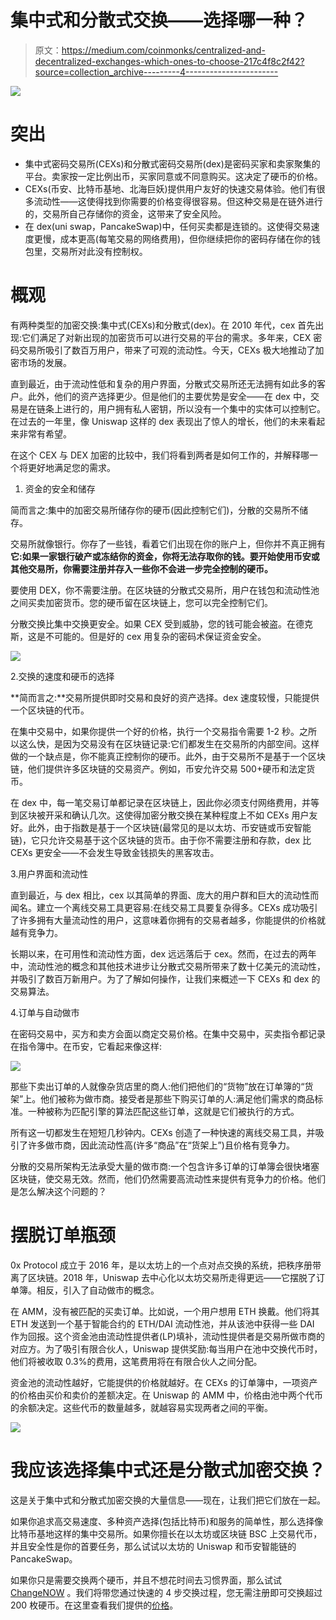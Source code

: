 # 集中式和分散式交换——选择哪一种？

> 原文：<https://medium.com/coinmonks/centralized-and-decentralized-exchanges-which-ones-to-choose-217c4f8c2f42?source=collection_archive---------4----------------------->

![](img/7466644190d2083edb36b7f4607ddf6a.png)

# 突出

*   集中式密码交易所(CEXs)和分散式密码交易所(dex)是密码买家和卖家聚集的平台。卖家按一定比例出币，买家同意或不同意购买。这决定了硬币的价格。
*   CEXs(币安、比特币基地、北海巨妖)提供用户友好的快速交易体验。他们有很多流动性——这使得找到你需要的价格变得很容易。但这种交易是在链外进行的，交易所自己存储你的资金，这带来了安全风险。
*   在 dex(uni swap，PancakeSwap)中，任何买卖都是连锁的。这使得交易速度更慢，成本更高(每笔交易的网络费用)，但你继续把你的密码存储在你的钱包里，交易所对此没有控制权。

# 概观

有两种类型的加密交换:集中式(CEXs)和分散式(dex)。在 2010 年代，cex 首先出现:它们满足了对新出现的加密货币可以进行交易的平台的需求。多年来，CEX 密码交易所吸引了数百万用户，带来了可观的流动性。今天，CEXs 极大地推动了加密市场的发展。

直到最近，由于流动性低和复杂的用户界面，分散式交易所还无法拥有如此多的客户。此外，他们的资产选择更少。但是他们的主要优势是安全——在 dex 中，交易是在链条上进行的，用户拥有私人密钥，所以没有一个集中的实体可以控制它。在过去的一年里，像 Uniswap 这样的 dex 表现出了惊人的增长，他们的未来看起来非常有希望。

在这个 CEX 与 DEX 加密的比较中，我们将看到两者是如何工作的，并解释哪一个将更好地满足您的需求。

1.  资金的安全和储存

简而言之:集中的加密交易所储存你的硬币(因此控制它们)，分散的交易所不储存。

交易所就像银行。你存了一些钱，看着它们出现在你的账户上，但你并不真正拥有**它:如果一家银行破产或冻结你的资金，你将无法存取你的钱。要开始使用币安或其他交易所，你需要注册并存入一些你不会进一步完全控制的硬币。**

要使用 DEX，你不需要注册。在区块链的分散式交易所，用户在钱包和流动性池之间买卖加密货币。您的硬币留在区块链上，您可以完全控制它们。

分散交换比集中交换更安全。如果 CEX 受到威胁，您的钱可能会被盗。在德克斯，这是不可能的。但是好的 cex 用复杂的密码术保证资金安全。

![](img/c277c7432eb88fe541f50aac4f83b397.png)

2.交换的速度和硬币的选择

**简而言之:**交易所提供即时交易和良好的资产选择。dex 速度较慢，只能提供一个区块链的代币。

在集中交易中，如果你提供一个好的价格，执行一个交易指令需要 1-2 秒。之所以这么快，是因为交易没有在区块链记录:它们都发生在交易所的内部空间。这样做的一个缺点是，你不能真正控制你的硬币。此外，由于交易所不是基于一个区块链，他们提供许多区块链的交易资产。例如，币安允许交易 500+硬币和法定货币。

在 dex 中，每一笔交易订单都记录在区块链上，因此你必须支付网络费用，并等到区块被开采和确认几次。这使得加密分散交换在某种程度上不如 CEXs 用户友好。此外，由于指数是基于一个区块链(最常见的是以太坊、币安链或币安智能链)，它只允许交易基于这个区块链的货币。由于你不需要注册和存款，dex 比 CEXs 更安全——不会发生导致金钱损失的黑客攻击。

3.用户界面和流动性

直到最近，与 dex 相比，cex 以其简单的界面、庞大的用户群和巨大的流动性而闻名。建立一个离线交易工具更容易:在线交易工具要复杂得多。CEXs 成功吸引了许多拥有大量流动性的用户，这意味着你拥有的交易者越多，你能提供的价格就越有竞争力。

长期以来，在可用性和流动性方面，dex 远远落后于 cex。然而，在过去的两年中，流动性池的概念和其他技术进步让分散式交易所带来了数十亿美元的流动性，并吸引了数百万新用户。为了了解如何操作，让我们来概述一下 CEXs 和 dex 的交易算法。

4.订单与自动做市

在密码交易中，买方和卖方会面以商定交易价格。在集中交易中，买卖指令都记录在指令簿中。在币安，它看起来像这样:

![](img/44632500385facec0339eb3eb4436b23.png)

那些下卖出订单的人就像杂货店里的商人:他们把他们的“货物”放在订单簿的“货架”上。他们被称为做市商。接受者是那些下购买订单的人:满足他们需求的商品标准。一种被称为匹配引擎的算法匹配这些订单，这就是它们被执行的方式。

所有这一切都发生在短短几秒钟内。CEXs 创造了一种快速的离线交易工具，并吸引了许多做市商，因此流动性高(许多“商品”在“货架上”)且价格有竞争力。

分散的交易所架构无法承受大量的做市商:一个包含许多订单的订单簿会很快堵塞区块链，使交易无效。然而，他们仍然需要高流动性来提供有竞争力的价格。他们是怎么解决这个问题的？

# 摆脱订单瓶颈

0x Protocol 成立于 2016 年，是以太坊上的一个点对点交换的系统，把秩序册带离了区块链。2018 年，Uniswap 去中心化以太坊交易所走得更远——它摆脱了订单簿。相反，引入了自动做市的概念。

在 AMM，没有被匹配的买卖订单。比如说，一个用户想用 ETH 换戴。他们将其 ETH 发送到一个基于智能合约的 ETH/DAI 流动性池，并从该池中获得一些 DAI 作为回报。这个资金池由流动性提供者(LP)填补，流动性提供者是交易所做市商的对应方。为了吸引有限合伙人，Uniswap 提供奖励:每当用户在池中交换代币时，他们将被收取 0.3%的费用，这笔费用将在有限合伙人之间分配。

资金池的流动性越好，它能提供的价格就越好。在 CEXs 的订单簿中，一项资产的价格由买价和卖价的差额决定。在 Uniswap 的 AMM 中，价格由池中两个代币的余额决定。这些代币的数量越多，就越容易实现两者之间的平衡。

![](img/6810dbe283c9a2bb01d64070ccce9e8b.png)

# 我应该选择集中式还是分散式加密交换？

这是关于集中式和分散式加密交换的大量信息——现在，让我们把它们放在一起。

如果你追求高交易速度、多种资产选择(包括比特币)和服务的简单性，那么选择像比特币基地这样的集中交易所。如果你擅长在以太坊或区块链 BSC 上交易代币，并且安全性是你的首要任务，那么试试以太坊的 Uniswap 和币安智能链的 PancakeSwap。

如果你只是需要交换两个硬币，并且不想花时间去习惯界面，那么试试 [ChangeNOW](http://changenow.io) 。我们将带您通过快速的 4 步交换过程，您无需注册即可交换超过 200 枚硬币。在这里查看我们提供的[价格](http://changenow.io)。